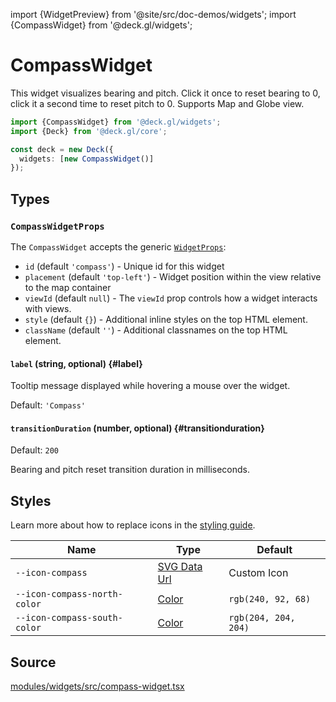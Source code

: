 import {WidgetPreview} from '@site/src/doc-demos/widgets';
import {CompassWidget} from '@deck.gl/widgets';

# CompassWidget

This widget visualizes bearing and pitch. Click it once to reset bearing to 0, click it a second time to reset pitch to 0. Supports Map and Globe view.

<WidgetPreview cls={CompassWidget}/>

```ts
import {CompassWidget} from '@deck.gl/widgets';
import {Deck} from '@deck.gl/core';

const deck = new Deck({
  widgets: [new CompassWidget()]
});
```

## Types

### `CompassWidgetProps`

The `CompassWidget` accepts the generic [`WidgetProps`](../core/widget.md#props):

- `id` (default `'compass'`) -  Unique id for this widget
- `placement` (default `'top-left'`) - Widget position within the view relative to the map container
- `viewId` (default `null`) - The `viewId` prop controls how a widget interacts with views. 
- `style` (default `{}`) - Additional inline styles on the top HTML element.
- `className` (default `''`) - Additional classnames on the top HTML element.

#### `label` (string, optional) {#label}

Tooltip message displayed while hovering a mouse over the widget.

Default: `'Compass'`

#### `transitionDuration` (number, optional) {#transitionduration}

Default: `200`

Bearing and pitch reset transition duration in milliseconds.

## Styles

Learn more about how to replace icons in the [styling guide](/docs/api-reference/widgets/styling#replacing-icons).

| Name             | Type                     | Default                                        |
| ---------------- | ------------------------ | ---------------------------------------------- |
| `--icon-compass` | [SVG Data Url][data_url] | Custom Icon |
| `--icon-compass-north-color` | [Color][color_url] | `rgb(240, 92, 68)` |
| `--icon-compass-south-color` | [Color][color_url] | `rgb(204, 204, 204)` |

[data_url]: https://developer.mozilla.org/en-US/docs/Web/CSS/url#using_a_data_url
[color_url]: https://developer.mozilla.org/en-US/docs/Web/CSS/color_value

## Source

[modules/widgets/src/compass-widget.tsx](https://github.com/visgl/deck.gl/tree/master/modules/widgets/src/compass-widget.tsx)